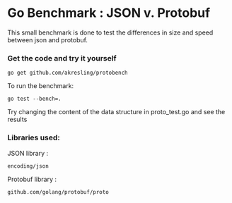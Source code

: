 # Go Benchmark : JSON v. Protobuf

This small benchmark is done to test the differences in size and speed between 
json and protobuf.

### Get the code and try it yourself

``` go get github.com/akresling/protobench ```

To run the benchmark:
```
go test --bench=.
```

Try changing the content of the data structure in proto_test.go and see the results

### Libraries used:
JSON library :
``` 
encoding/json 
```

Protobuf library : 
``` 
github.com/golang/protobuf/proto
```

